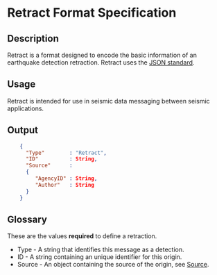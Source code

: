 # Retract Format Specification

## Description

Retract is a format designed to encode the basic information of an earthquake
detection retraction.  Retract uses the [JSON standard](http://www.json.org).

## Usage
Retract is intended for use in seismic data messaging between seismic
applications.

## Output

```json
    {
      "Type"        : "Retract",
      "ID"          : String,
      "Source"      :
      {
         "AgencyID" : String,
         "Author"   : String
      }
    }
```

## Glossary

These are the values **required** to define a retraction.

* Type - A string that identifies this message as a detection.
* ID - A string containing an unique identifier for this origin.
* Source - An object containing the source of the origin, see [Source](Source.md).
